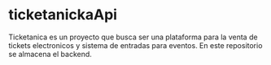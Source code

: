 # ticketanickaApi
Ticketanica es un proyecto que busca ser una plataforma para la venta de tickets electronicos y sistema de entradas para eventos.
En este repositorio se almacena el backend.

